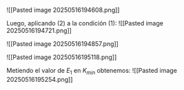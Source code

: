 ![[Pasted image 20250516194608.png]]

Luego, aplicando (2) a la condición (1):
![[Pasted image 20250516194721.png]]

![[Pasted image 20250516194857.png]]

![[Pasted image 20250516195118.png]]

Metiendo el valor de $E_1$ en $K_{min}$ obtenemos:
![[Pasted image 20250516195254.png]]